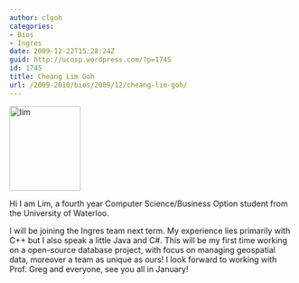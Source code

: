 ```yaml
---
author: clgoh
categories:
- Bios
- Ingres
date: 2009-12-22T15:28:24Z
guid: http://ucosp.wordpress.com/?p=1745
id: 1745
title: Cheang Lim Goh
url: /2009-2010/bios/2009/12/cheang-lim-goh/
---
```


[<img class="alignnone size-thumbnail wp-image-1746" title="lim" src="http://ucosp.files.wordpress.com/2009/12/lim.jpg?w=126" alt="lim" width="126" height="150" />](http://ucosp.files.wordpress.com/2009/12/lim.jpg)

Hi I am Lim, a fourth year Computer Science/Business Option student from the University of Waterloo.

I will be joining the Ingres team next term. My experience lies primarily with C++ but I also speak a little Java and C#. This will be my first time working on a open-source database project, with focus on managing geospatial data, moreover a team as unique as ours! I look forward to working with Prof. Greg and everyone, see you all in January!